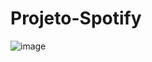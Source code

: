 # Projeto-Spotify
![image](https://user-images.githubusercontent.com/110864780/204151016-7e985efe-90b8-48a6-9638-923c59cb12c2.png)
